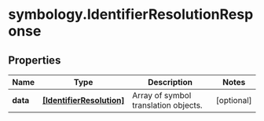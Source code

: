 # symbology.IdentifierResolutionResponse

## Properties

Name | Type | Description | Notes
------------ | ------------- | ------------- | -------------
**data** | [**[IdentifierResolution]**](IdentifierResolution.md) | Array of symbol translation objects. | [optional] 


